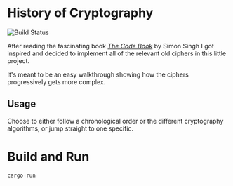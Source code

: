 # History of Cryptography

![Build Status](https://github.com/zaszi/rust-template/workflows/Rust/badge.svg)

After reading the fascinating book [_The Code Book_](https://www.goodreads.com/en/book/show/17994) by Simon Singh I got inspired and decided to implement all of the relevant old ciphers in this little project.

It's meant to be an easy walkthrough showing how the ciphers progressively gets more complex.

## Usage

Choose to either follow a chronological order or the different cryptography algorithms, or jump straight to one specific.

# Build and Run

```
cargo run
```

